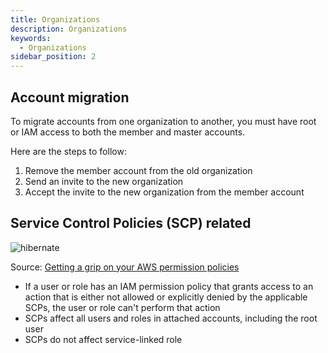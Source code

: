 ```yaml
---
title: Organizations
description: Organizations
keywords:
  - Organizations
sidebar_position: 2
---
```


## Account migration

To migrate accounts from one organization to another, you must have root or IAM access to both the member and master accounts. 

Here are the steps to follow: 

1. Remove the member account from the old organization 
2. Send an invite to the new organization 
3. Accept the invite to the new organization from the member account


## Service Control Policies (SCP) related


![hibernate](/img/aws/management/organizations/organizational-units-900x572.png)

Source: [Getting a grip on your AWS permission policies](https://oblcc.com/blog/getting-a-grip-on-your-aws-permission-policies/)

-   If a user or role has an IAM permission policy that grants access to an action that is either not allowed or explicitly denied by the applicable SCPs, the user or role can't perform that action
-   SCPs affect all users and roles in attached accounts, including the root user
-   SCPs do not affect service-linked role
